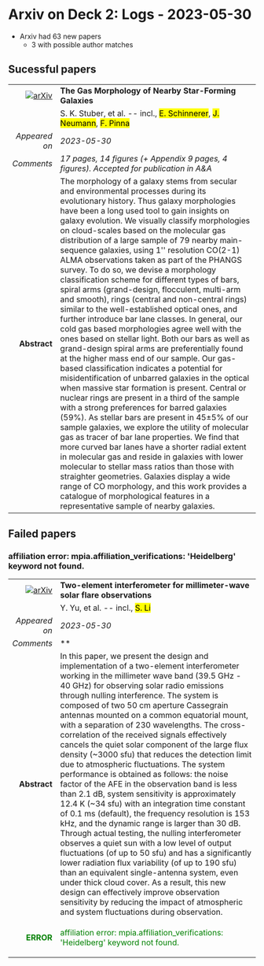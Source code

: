 # Arxiv on Deck 2: Logs - 2023-05-30

* Arxiv had 63 new papers
    * 3 with possible author matches

## Sucessful papers


|||
|---:|:---|
| [![arXiv](https://img.shields.io/badge/arXiv-arXiv:2305.17172-b31b1b.svg)](https://arxiv.org/abs/arXiv:2305.17172) | **The Gas Morphology of Nearby Star-Forming Galaxies**  |
|| S. K. Stuber, et al. -- incl., <mark>E. Schinnerer</mark>, <mark>J. Neumann</mark>, <mark>F. Pinna</mark> |
|*Appeared on*| *2023-05-30*|
|*Comments*| *17 pages, 14 figures (+ Appendix 9 pages, 4 figures). Accepted for publication in A&A*|
|**Abstract**| The morphology of a galaxy stems from secular and environmental processes during its evolutionary history. Thus galaxy morphologies have been a long used tool to gain insights on galaxy evolution. We visually classify morphologies on cloud-scales based on the molecular gas distribution of a large sample of 79 nearby main-sequence galaxies, using 1'' resolution CO(2-1) ALMA observations taken as part of the PHANGS survey. To do so, we devise a morphology classification scheme for different types of bars, spiral arms (grand-design, flocculent, multi-arm and smooth), rings (central and non-central rings) similar to the well-established optical ones, and further introduce bar lane classes. In general, our cold gas based morphologies agree well with the ones based on stellar light. Both our bars as well as grand-design spiral arms are preferentially found at the higher mass end of our sample. Our gas-based classification indicates a potential for misidentification of unbarred galaxies in the optical when massive star formation is present. Central or nuclear rings are present in a third of the sample with a strong preferences for barred galaxies (59%). As stellar bars are present in 45$\pm$5% of our sample galaxies, we explore the utility of molecular gas as tracer of bar lane properties. We find that more curved bar lanes have a shorter radial extent in molecular gas and reside in galaxies with lower molecular to stellar mass ratios than those with straighter geometries. Galaxies display a wide range of CO morphology, and this work provides a catalogue of morphological features in a representative sample of nearby galaxies. |

## Failed papers

### affiliation error: mpia.affiliation_verifications: 'Heidelberg' keyword not found. 


|||
|---:|:---|
| [![arXiv](https://img.shields.io/badge/arXiv-arXiv:2305.17424-b31b1b.svg)](https://arxiv.org/abs/arXiv:2305.17424) | **Two-element interferometer for millimeter-wave solar flare observations**  |
|| Y. Yu, et al. -- incl., <mark>S. Li</mark> |
|*Appeared on*| *2023-05-30*|
|*Comments*| **|
|**Abstract**| In this paper, we present the design and implementation of a two-element interferometer working in the millimeter wave band (39.5 GHz - 40 GHz) for observing solar radio emissions through nulling interference. The system is composed of two 50 cm aperture Cassegrain antennas mounted on a common equatorial mount, with a separation of 230 wavelengths. The cross-correlation of the received signals effectively cancels the quiet solar component of the large flux density (~3000 sfu) that reduces the detection limit due to atmospheric fluctuations. The system performance is obtained as follows: the noise factor of the AFE in the observation band is less than 2.1 dB, system sensitivity is approximately 12.4 K (~34 sfu) with an integration time constant of 0.1 ms (default), the frequency resolution is 153 kHz, and the dynamic range is larger than 30 dB. Through actual testing, the nulling interferometer observes a quiet sun with a low level of output fluctuations (of up to 50 sfu) and has a significantly lower radiation flux variability (of up to 190 sfu) than an equivalent single-antenna system, even under thick cloud cover. As a result, this new design can effectively improve observation sensitivity by reducing the impact of atmospheric and system fluctuations during observation. |
|<p style="color:green"> **ERROR** </p>| <p style="color:green">affiliation error: mpia.affiliation_verifications: 'Heidelberg' keyword not found.</p> |

